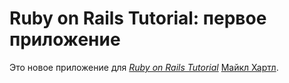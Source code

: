 # Ruby on Rails Tutorial: первое приложение

Это новое приложение для
[*Ruby on Rails Tutorial*](http://railstutorial.org/)
 [Майкл Хартл](http://michaelhartl.com/).
